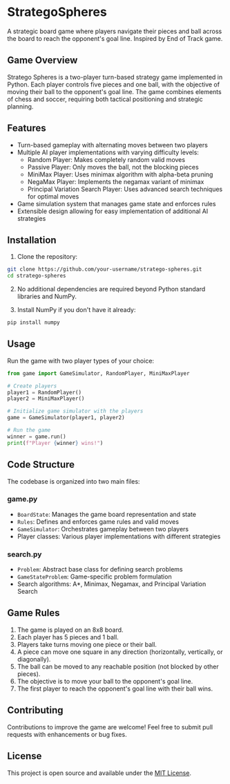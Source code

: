 # StrategoSpheres

A strategic board game where players navigate their pieces and ball across the board to reach the opponent's goal line. Inspired by End of Track game.

## Game Overview

Stratego Spheres is a two-player turn-based strategy game implemented in Python. Each player controls five pieces and one ball, with the objective of moving their ball to the opponent's goal line. The game combines elements of chess and soccer, requiring both tactical positioning and strategic planning.

## Features

- Turn-based gameplay with alternating moves between two players
- Multiple AI player implementations with varying difficulty levels:
  - Random Player: Makes completely random valid moves
  - Passive Player: Only moves the ball, not the blocking pieces
  - MiniMax Player: Uses minimax algorithm with alpha-beta pruning
  - NegaMax Player: Implements the negamax variant of minimax
  - Principal Variation Search Player: Uses advanced search techniques for optimal moves
- Game simulation system that manages game state and enforces rules
- Extensible design allowing for easy implementation of additional AI strategies

## Installation

1. Clone the repository:
```bash
git clone https://github.com/your-username/stratego-spheres.git
cd stratego-spheres
```

2. No additional dependencies are required beyond Python standard libraries and NumPy.

3. Install NumPy if you don't have it already:
```bash
pip install numpy
```

## Usage

Run the game with two player types of your choice:

```python
from game import GameSimulator, RandomPlayer, MiniMaxPlayer

# Create players
player1 = RandomPlayer()
player2 = MiniMaxPlayer()

# Initialize game simulator with the players
game = GameSimulator(player1, player2)

# Run the game
winner = game.run()
print(f"Player {winner} wins!")
```

## Code Structure

The codebase is organized into two main files:

### game.py
- `BoardState`: Manages the game board representation and state
- `Rules`: Defines and enforces game rules and valid moves
- `GameSimulator`: Orchestrates gameplay between two players
- Player classes: Various player implementations with different strategies

### search.py
- `Problem`: Abstract base class for defining search problems
- `GameStateProblem`: Game-specific problem formulation
- Search algorithms: A*, Minimax, Negamax, and Principal Variation Search

## Game Rules

1. The game is played on an 8x8 board.
2. Each player has 5 pieces and 1 ball.
3. Players take turns moving one piece or their ball.
4. A piece can move one square in any direction (horizontally, vertically, or diagonally).
5. The ball can be moved to any reachable position (not blocked by other pieces).
6. The objective is to move your ball to the opponent's goal line.
7. The first player to reach the opponent's goal line with their ball wins.

## Contributing

Contributions to improve the game are welcome! Feel free to submit pull requests with enhancements or bug fixes.

## License

This project is open source and available under the [MIT License](LICENSE).